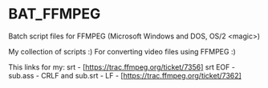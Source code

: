 # BAT_FFMPEG
Batch script files for FFMPEG (Microsoft Windows and DOS, OS/2 &lt;magic>)

My collection of scripts :)
For converting video files using FFMPEG :)





This links for my:
srt - [https://trac.ffmpeg.org/ticket/7356]
srt EOF -  sub.ass - CRLF and sub.srt - LF - [https://trac.ffmpeg.org/ticket/7362]
